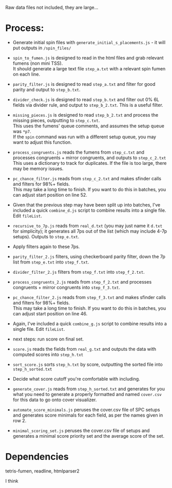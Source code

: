 Raw data files not included, they are large...

# Process:

- Generate initial spin files with `generate_initial_s_placements.js` - it will put outputs in `/spin_files/`  

- `spin_to_fumen.js` is designed to read in the html files and grab relevant fumens (non mini TSS).  
It should generate a large text file `step_a.txt` with a relevant spin fumen on each line.  

- `parity_filter.js` is designed to read `step_a.txt` and filter for good parity and output to `step_b.txt`.

- `divider_check.js` is designed to read `step_b.txt` and filter out 0% 6L fields via divider rule, and output to `step_b_2.txt`. This is a useful filter.

- `missing_pieces.js` is designed to read `step_b_2.txt` and process the missing pieces, outputting to `step_c.txt`.  
  This uses the fumens' queue comments, and assumes the setup queue was `*p7`.  
  If the `spin` command was run with a different setup queue, you may want to adjust this function.

- `process_congruents.js` reads the fumens from `step_c.txt` and processes congruents + mirror congruents, and outputs to `step_c_2.txt`  
  This uses a dictionary to track for duplicates. If the file is too large, there may be memory issues.

- `pc_chance_filter.js` reads from `step_c_2.txt` and makes sfinder calls and filters for 98%+ fields.  
  This may take a long time to finish. If you want to do this in batches, you can adjust start position on line 52.

- Given that the previous step may have been split up into batches, I've included a quick `combine_d.js` script to combine results into a single file. Edit `fileList`.

- `recursive_to_7p.js` reads from `real_d.txt` (you may just name it `d.txt` for simplicity); it generates all 7ps out of the list (which may include 4-7p setups). Outputs to `step_e.txt`.

- Apply filters again to these 7ps.

- `parity_filter_2.js` filters, using checkerboard parity filter, down the 7p list from `step_e.txt` into `step_f.txt`.

- `divider_filter_2.js` filters from `step_f.txt` into `step_f_2.txt`.

- `process_congruents_2.js` reads from `step_f_2.txt` and processes congruents + mirror congruents into `step_f_3.txt`.

- `pc_chance_filter_2.js` reads from `step_f_3.txt` and makes sfinder calls and filters for 98%+ fields.  
  This may take a long time to finish. If you want to do this in batches, you can adjust start position on line 46.

- Again, I've included a quick `combine_g.js` script to combine results into a single file. Edit `fileList`.  

- next steps: run score on final set.  

- `score.js` reads the fields from `real_g.txt` and outputs the data with computed scores into `step_h.txt`

- `sort_score.js` sorts `step_h.txt` by score, outputting the sorted file into `step_h_sorted.txt`

- Decide what score cutoff you're comfortable with including.

- `generate_cover.js` reads from `step_h_sorted.txt` and generates for you what you need to generate a properly formatted and named `cover.csv` for this data to go onto cover visualizer.

- `automate_score_minimals.js` peruses the cover.csv file of SPC setups and generates score minimals for each field, as per the names given in row 2.

- `minimal_scoring_set.js` peruses the cover.csv file of setups and generates a minimal score priority set and the average score of the set.



# Dependencies

tetris-fumen, readline, htmlparser2

I think
  
